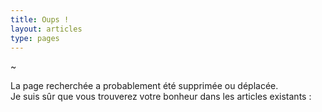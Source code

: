 ```yaml
---
title: Oups !
layout: articles
type: pages 
---
```


~

La page recherchée a probablement été supprimée ou déplacée. <br/>
Je suis sûr que vous trouverez votre bonheur dans les articles existants :
